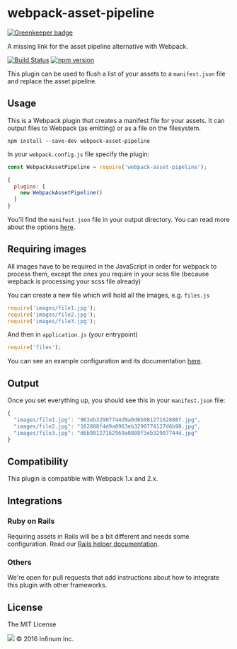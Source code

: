 webpack-asset-pipeline
==============================

[![Greenkeeper badge](https://badges.greenkeeper.io/infinum/webpack-asset-pipeline.svg)](https://greenkeeper.io/)

A missing link for the asset pipeline alternative with Webpack.

[![Build Status](https://semaphoreci.com/api/v1/infinum/webpack-asset-pipeline/branches/master/shields_badge.svg)](https://semaphoreci.com/infinum/webpack-asset-pipeline) [![npm version](https://badge.fury.io/js/webpack-asset-pipeline.svg)](https://badge.fury.io/js/webpack-asset-pipeline)

This plugin can be used to flush a list of your assets to a `manifest.json` file and replace the asset pipeline.

## Usage

This is a Webpack plugin that creates a manifest file for your assets. It can output files to Webpack (as emitting) or as a file on the filesystem.

```
npm install --save-dev webpack-asset-pipeline
```

In your `webpack.config.js` file specify the plugin:

```JavaScript
const WebpackAssetPipeline = require('webpack-asset-pipeline');

{
  plugins: [
    new WebpackAssetPipeline()
  ]
}
```

You'll find the `manifest.json` file in your output directory. You can read more about the options [here](documentation/options.md).

## Requiring images

All images have to be required in the JavaScript in order for webpack to process them, except the ones you require in your scss file (because wepback is processing your scss file already)

You can create a new file which will hold all the images, e.g. `files.js`

```JavaScript
require('images/file1.jpg');
require('images/file2.jpg');
require('images/file3.jpg');
```

And then in `application.js` (your entrypoint)

```JavaScript
require('files');
```

You can see an example configuration and its documentation [here](example/README.md).

## Output

Once you set everything up, you should see this in your `manifest.json` file:

```JavaScript
{
  "images/file1.jpg": "963eb32907744d9a0d6b98127162808f.jpg",
  "images/file2.jpg": "162808f4d9a0963eb3290774127d6b98.jpg",
  "images/file3.jpg": "d6b98127162969a0808f3eb32907744d.jpg"
}
```

## Compatibility

This plugin is compatible with Webpack 1.x and 2.x.

## Integrations

### Ruby on Rails

Requiring assets in Rails will be a bit different and needs some configuration. Read our [Rails helper documentation](documentation/integrations/rails.md).

### Others

We're open for pull requests that add instructions about how to integrate this plugin with other frameworks.

## License

The MIT License

![](https://assets.infinum.co/assets/brand-logo-9e079bfa1875e17c8c1f71d1fee49cf0.svg) © 2016 Infinum Inc.
